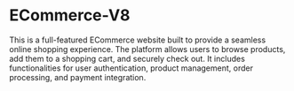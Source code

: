 # ECommerce-V8
This is a full-featured ECommerce website built to provide a seamless online shopping experience. The platform allows users to browse products, add them to a shopping cart, and securely check out. It includes functionalities for user authentication, product management, order processing, and payment integration.
